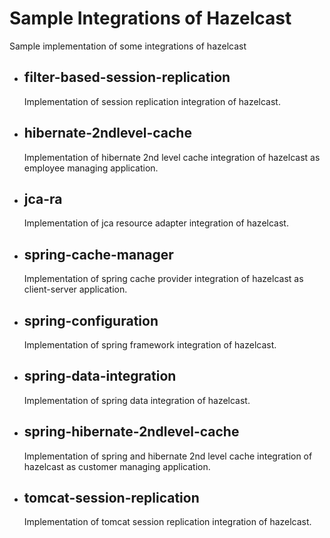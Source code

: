<h1>Sample Integrations of Hazelcast</h1>
Sample implementation of some integrations of hazelcast

- <h2>filter-based-session-replication</h2>
	Implementation of session replication integration of hazelcast.
- <h2>hibernate-2ndlevel-cache</h2>
	Implementation of hibernate 2nd level cache integration of hazelcast as employee managing application.
- <h2>jca-ra</h2>
	Implementation of jca resource adapter integration of hazelcast.
- <h2>spring-cache-manager</h2>
	Implementation of spring cache provider integration of hazelcast as client-server application.
- <h2>spring-configuration</h2>
	Implementation of spring framework integration of hazelcast.
- <h2>spring-data-integration</h2>
	Implementation of spring data integration of hazelcast.
- <h2>spring-hibernate-2ndlevel-cache</h2>
	Implementation of spring and hibernate 2nd level cache integration of hazelcast as customer managing application.
- <h2>tomcat-session-replication</h2>
	Implementation of tomcat session replication integration of hazelcast.
